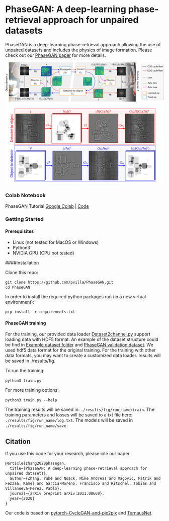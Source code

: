 # PhaseGAN: A deep-learning phase-retrieval approach for unpaired datasets
PhaseGAN is a deep-learning phase-retrieval approach allowing the use of unpaired datasets and includes the physics of image formation. Please check out our [PhaseGAN paper](https://arxiv.org/abs/2011.08660) for more details.  

<p align="center">
<img src="imgs/Main.png"/>
<img src="imgs/Cycle.png"/>
</p>

### Colab Notebook
PhaseGAN Tutorial [Google Colab](https://colab.research.google.com/github/pvilla/PhaseGAN/blob/master/PhaseGAN_Notebook.ipynb) | [Code](https://github.com/pvilla/PhaseGAN/blob/master/PhaseGAN_Notebook.ipynb)

### Getting Started
#### Prerequisites

- Linux (not tested for MacOS or Windows)
- Python3
- NVIDIA GPU (CPU not tested)

####Installation

Clone this repo:

```
git clone https://github.com/pvilla/PhaseGAN.git
cd PhaseGAN
```

In order to install the required python packages run (in a new virtual environment):

```
pip install -r requirements.txt
```

#### PhaseGAN training
For the training, our provided data loader [Dataset2channel.py](https://github.com/pvilla/PhaseGAN/blob/master/dataset/Dataset2channel.py) support loading data with HDF5 format. An example of the dataset structure could be find in [Example dataset folder](https://github.com/pvilla/PhaseGAN/tree/master/dataset) and [PhaseGAN validation dataset](https://drive.google.com/drive/folders/1rKTZYJa54WeG-2TikoXpdRcqTiSQ-Ps5?usp=sharing).
We used hdf5 data format for the original training. For the training with other data formats, you may want to create a customized data loader. 
results will be saved in ./results/fig. 



To run the training:

`python3 train.py`

For more training options:

`python3 train.py --help`


The training results will be saved in: `./results/fig/run_name/train`.
The training parameters and losses will be saved to a txt file here: `./results/fig/run_name/log.txt`.
The models will be saved in `./results/fig/run_name/save.`



 

## Citation
If you use this code for your research, please cite our paper.
```
@article{zhang2020phasegan,
  title={PhaseGAN: A deep-learning phase-retrieval approach for unpaired datasets},
  author={Zhang, Yuhe and Noack, Mike Andreas and Vagovic, Patrik and Fezzaa, Kamel and Garcia-Moreno, Francisco and Ritschel, Tobias and Villanueva-Perez, Pablo},
  journal={arXiv preprint arXiv:2011.08660},
  year={2020}
}
```

Our code is based on [pytorch-CycleGAN-and-pix2pix](https://github.com/junyanz/pytorch-CycleGAN-and-pix2pix) and [TernausNet](https://github.com/ternaus/TernausNet).
